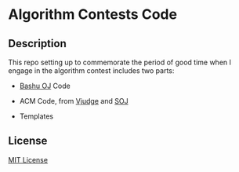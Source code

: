 # Algorithm Contests Code

## Description  

This repo setting up to commemorate the period of good time when I engage in the algorithm contest includes two parts:  

* [Bashu OJ](http://oj.bashu.com.cn/) Code

* ACM Code, from [Vjudge](https://vjudge.net/) and [SOJ](http://acm.scu.edu.cn/)

* Templates

## License

[MIT License](https://mit-license.org/)  
